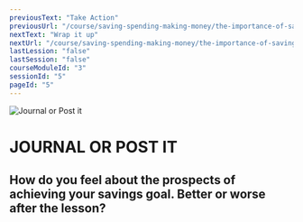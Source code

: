 ```yaml
---
previousText: "Take Action"
previousUrl: "/course/saving-spending-making-money/the-importance-of-saving/discussion"
nextText: "Wrap it up"
nextUrl: "/course/saving-spending-making-money/the-importance-of-saving/summary"
lastLession: "false"
lastSession: "false"
courseModuleId: "3"
sessionId: "5"
pageId: "5"
---
```



![Journal or Post it](/assets/img/journal-it.png)
# JOURNAL OR POST IT

## How do you feel about the prospects of achieving your savings goal. Better or worse after the lesson?
<sparkle-feed-post assignment-name="Do you feel better about the possibility of achieving your goal." ></sparkle-feed-post>
